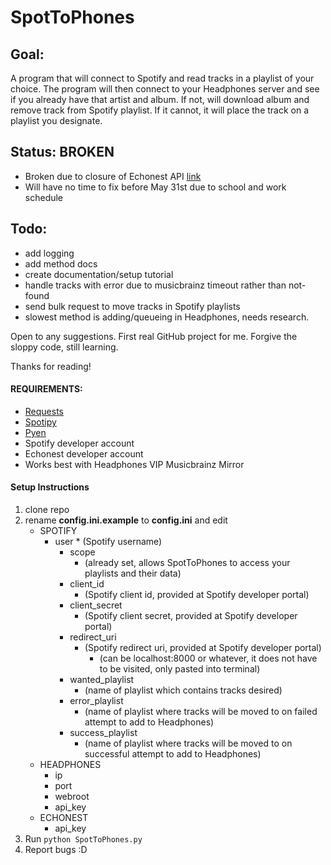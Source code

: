 # SpotToPhones

## Goal:
  A program that will connect to Spotify and read tracks in a playlist of your choice.
  The program will then connect to your Headphones server and see if you already have that artist and album.
  If not, will download album and remove track from Spotify playlist.
  If it cannot, it will place the track on a playlist you designate.

## Status: BROKEN
* Broken due to closure of Echonest API [link](https://developer.spotify.com/news-stories/2016/03/29/api-improvements-update/)
* Will have no time to fix before May 31st due to school and work schedule

## Todo:
* add logging
* add method docs
* create documentation/setup tutorial
* handle tracks with error due to musicbrainz timeout rather than not-found
* send bulk request to move tracks in Spotify playlists
* slowest method is adding/queueing in Headphones, needs research.

Open to any suggestions. First real GitHub project for me.
Forgive the sloppy code, still learning.

Thanks for reading!

#### REQUIREMENTS:
* [Requests](http://docs.python-requests.org/en/latest/user/install/)
* [Spotipy](http://spotipy.readthedocs.org/en/latest/#installation)
* [Pyen](https://github.com/plamere/pyen)
* Spotify developer account
* Echonest developer account
* Works best with Headphones VIP Musicbrainz Mirror

#### Setup Instructions
1. clone repo
2. rename **config.ini.example** to **config.ini** and edit
	* SPOTIFY
	  * user
			  * (Spotify username)
		  * scope
			  * (already set, allows SpotToPhones to access your playlists and their data)
		  * client_id
			  * (Spotify client id, provided at Spotify developer portal)
		  * client_secret
			  * (Spotify client secret, provided at Spotify developer portal)
		  * redirect_uri
			  * (Spotify redirect uri, provided at Spotify developer portal)
			    * (can be localhost:8000 or whatever, it does not have to be visited, only pasted into terminal)
		  * wanted_playlist
			  * (name of playlist which contains tracks desired)
		  * error_playlist
			  * (name of playlist where tracks will be moved to on failed attempt to add to Headphones)
		  * success_playlist
			  * (name of playlist where tracks will be moved to on successful attempt to add to Headphones)
	* HEADPHONES
		* ip
		* port
		* webroot
		* api_key
	* ECHONEST
		* api_key
3. Run `python SpotToPhones.py`
4. Report bugs :D
